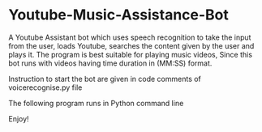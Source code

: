 # Youtube-Music-Assistance-Bot

A Youtube Assistant bot which uses speech recognition to take the input from the user, loads Youtube, searches the content given by the user and plays it.
The program is best suitable for playing music videos, Since this bot runs with videos having time duration in (MM:SS) format. 

Instruction to start the bot are given in code comments of voicerecognise.py file

The following program runs in Python command line

Enjoy! 

